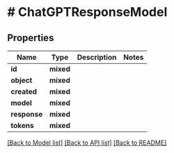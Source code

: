 # # ChatGPTResponseModel

## Properties

Name | Type | Description | Notes
------------ | ------------- | ------------- | -------------
**id** | **mixed** |  |
**object** | **mixed** |  |
**created** | **mixed** |  |
**model** | **mixed** |  |
**response** | **mixed** |  |
**tokens** | **mixed** |  |

[[Back to Model list]](../../README.md#models) [[Back to API list]](../../README.md#endpoints) [[Back to README]](../../README.md)
